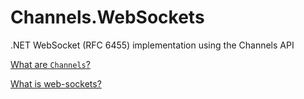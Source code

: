 # Channels.WebSockets
.NET WebSocket (RFC 6455) implementation using the Channels API

[What  are `Channels`?](https://github.com/davidfowl/Channels/blob/master/README.md)

[What is web-sockets?](https://tools.ietf.org/html/rfc6455)
